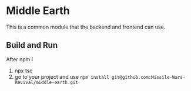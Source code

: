 # Middle Earth
This is a common module that the backend and frontend can use.

## Build and Run
After npm i
1. npx tsc
2. go to your project and use `npm install git@github.com:Missile-Wars-Revival/middle-earth.git`
